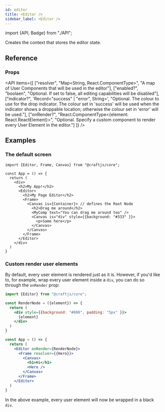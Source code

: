 ```yaml
---
id: editor
title: <Editor />
sidebar_label: <Editor />
---
```


import {API, Badge} from "./API";

<Badge type="component" />

Creates the context that stores the editor state.

## Reference
### Props
<API items={[
  ["resolver", "Map<String, React.ComponentType>", "A map of User Components that will be used in the editor"],
  ["enabled?", "boolaen", "Optional. If set to false, all editing capabilities will be disabled"],
  ["indicator?", 'Record<"success" | "error", String>', "Optional. The colour to use for the drop indicator. The colour set in 'success' will be used when the indicator shows a droppable location; otherwise the colour set in 'error' will be used."],
  ["onRender?", "React.ComponentType<{element: React.ReactElement}>", "Optional. Specify a custom component to render every User Element in the editor."]
]} /> 


## Examples

### The default screen
```tsx {9,10,16,17}
import {Editor, Frame, Canvas} from "@craftjs/core";

const App = () => {
  return (
    <div>
      <h2>My App!</h2>
      <Editor>
        <h2>My Page Editor</h2>
        <Frame> 
          <Canvas is={Container}> // defines the Root Node
            <h2>Drag me around</h2>
            <MyComp text="You can drag me around too" />
            <Canvas is="div" style={{background: "#333" }}>
              <p>Same here</p>
            </Canvas>
          </Canvas>
        </Frame>
      </Editor>
    </div>
  )
}
```

### Custom render user elements
By default, every user element is rendered just as it is. However, if you'd like to, for example, wrap every user element inside a `div`, you can do so through the `onRender` prop:

```jsx {3-9,13}
import {Editor} from "@craftjs/core";

const RenderNode = ({element}) => {
  return (
    <div style={{background: "#000", padding: "5px" }}>
      {element}
    </div>
  )
}

const App = () => {
  return (
    <Editor onRender={RenderNode}>
      <Frame resolver={{Hero}}>
        <Canvas>
          <h1>Hi</h1>
          <Hero />
        </Canvas>
      </Frame>
    </Editor>
  )
}
```
In the above example, every user element will now be wrapped in a black `div`. 
